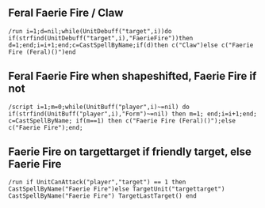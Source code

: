 ## Feral Faerie Fire / Claw
```
/run i=1;d=nil;while(UnitDebuff("target",i))do if(strfind(UnitDebuff("target",i),"FaerieFire"))then d=1;end;i=i+1;end;c=CastSpellByName;if(d)then c("Claw")else c("Faerie Fire (Feral)()")end
```


## Feral Faerie Fire when shapeshifted, Faerie Fire if not
```
/script i=1;m=0;while(UnitBuff("player",i)~=nil) do if(strfind(UnitBuff("player",i),"Form")~=nil) then m=1; end;i=i+1;end; c=CastSpellByName; if(m==1) then c("Faerie Fire (Feral)()");else c("Faerie Fire");end;
```
 

## Faerie Fire on targettarget if friendly target, else Faerie Fire
```
/run if UnitCanAttack("player","target") == 1 then CastSpellByName("Faerie Fire")else TargetUnit("targettarget") CastSpellByName("Faerie Fire") TargetLastTarget() end
```
